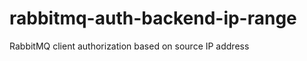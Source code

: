 rabbitmq-auth-backend-ip-range
==============================

RabbitMQ client authorization based on source IP address
